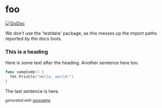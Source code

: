 # foo
[![GoDoc](https://godoc.org/%%IMPORT_PATH%%?status.svg)](https://godoc.org/%%IMPORT_PATH%%)

We don't use the 'testdata' package, as this messes up the import paths reported
by the docs tools.

### This is a heading
Here is some text after the heading. Another sentence here too.


```go
func someCode() {
  fmt.Println("Hello, world!")
}
```

The last sentence is here.

<sub>*generated with [goreadme](https://github.com/dmjones/goreadme)*</sub>